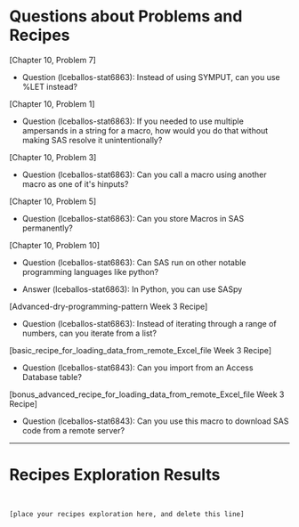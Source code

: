 
# Questions about Problems and Recipes



[Chapter 10, Problem 7]



* Question (lceballos-stat6863): Instead of using SYMPUT, can you use %LET instead?



[Chapter 10, Problem 1]



* Question (lceballos-stat6863): If you needed to use multiple ampersands in a string for a macro, how would you do that without making SAS resolve it unintentionally?



[Chapter 10, Problem 3]



* Question (lceballos-stat6863): Can you call a macro using another macro as one of it's hinputs?



[Chapter 10, Problem 5]



* Question (lceballos-stat6863): Can you store Macros in SAS permanently?



[Chapter 10, Problem 10]



* Question (lceballos-stat6863):  Can SAS run on other notable programming languages 
like python?

* Answer (lceballos-stat6863): In Python, you can use SASpy



[Advanced-dry-programming-pattern Week 3 Recipe]


* Question (lceballos-stat6863): Instead of iterating through a range of numbers, can you iterate from a list?



[basic_recipe_for_loading_data_from_remote_Excel_file Week 3 Recipe]

* Question (lceballos-stat6843): Can you import from an Access Database table?



[bonus_advanced_recipe_for_loading_data_from_remote_Excel_file Week 3 Recipe]

* Question (lceballos-stat6843): Can you use this macro to download SAS code from a remote server?



***



# Recipes Exploration Results



```


[place your recipes exploration here, and delete this line]



```
